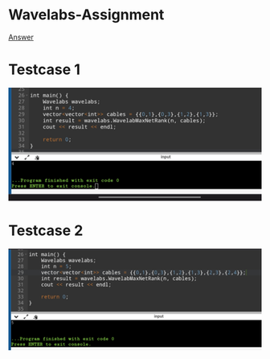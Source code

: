 # Wavelabs-Assignment
[Answer](https://github.com/iamswarnadeep/Wavelabs-Assignment/blob/main/Answer.cpp)

# Testcase 1
![Testcase 1](https://raw.githubusercontent.com/iamswarnadeep/Wavelabs-Assignment/main/Test%20Case%201.jpg "Testcase 1")


# Testcase 2
![Testcase 2](https://raw.githubusercontent.com/iamswarnadeep/Wavelabs-Assignment/main/Test%20Case%202.jpg "Testcase 2")
